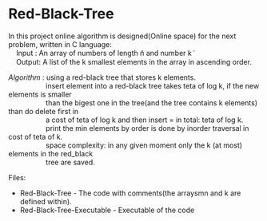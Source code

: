 # Red-Black-Tree

In this project online algorithm is designed(Online space) for the next problem, written in C language:\
&nbsp;&nbsp;&nbsp;&nbsp;Input : An array of numbers of length ݊n and number k݇\
&nbsp;&nbsp;&nbsp;&nbsp;Output: A list of the k smallest elements in the array in ascending order.
 
_Algorithm_ : using a red-black tree that stores k elements.\
&nbsp;&nbsp;&nbsp;&nbsp;&nbsp;&nbsp;&nbsp;&nbsp;&nbsp;&nbsp;&nbsp;&nbsp;&nbsp;&nbsp;&nbsp;&nbsp;&nbsp;&nbsp;&nbsp;insert element into a red-black tree takes teta of log k, if the new elements is smaller\
&nbsp;&nbsp;&nbsp;&nbsp;&nbsp;&nbsp;&nbsp;&nbsp;&nbsp;&nbsp;&nbsp;&nbsp;&nbsp;&nbsp;&nbsp;&nbsp;&nbsp;&nbsp;&nbsp;than the bigest one in the tree(and the tree contains k elements) than do delete first in\
&nbsp;&nbsp;&nbsp;&nbsp;&nbsp;&nbsp;&nbsp;&nbsp;&nbsp;&nbsp;&nbsp;&nbsp;&nbsp;&nbsp;&nbsp;&nbsp;&nbsp;&nbsp;&nbsp;a cost of teta of log k and then insert = in total: teta of log k.\
&nbsp;&nbsp;&nbsp;&nbsp;&nbsp;&nbsp;&nbsp;&nbsp;&nbsp;&nbsp;&nbsp;&nbsp;&nbsp;&nbsp;&nbsp;&nbsp;&nbsp;&nbsp;&nbsp;print the min elements by order is done by inorder traversal in cost of teta of k.\
&nbsp;&nbsp;&nbsp;&nbsp;&nbsp;&nbsp;&nbsp;&nbsp;&nbsp;&nbsp;&nbsp;&nbsp;&nbsp;&nbsp;&nbsp;&nbsp;&nbsp;&nbsp;&nbsp;space complexity: in any given moment only the k (at most) elements in the red_black\
&nbsp;&nbsp;&nbsp;&nbsp;&nbsp;&nbsp;&nbsp;&nbsp;&nbsp;&nbsp;&nbsp;&nbsp;&nbsp;&nbsp;&nbsp;&nbsp;&nbsp;&nbsp;&nbsp;tree are saved.


Files:
- Red-Black-Tree             - The code with comments(the arraysmn and k are defined within).
- Red-Black-Tree-Executable  - Executable of the code
